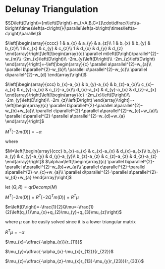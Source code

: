 Delunay Triangulation
=====================

$SD\left(D\right)=[m\left(D\right)-m_{<A,B,C>}]\cdot\dfrac{\left(a-b\right)\times\left(a-c\right)}{\parallel\left(a-b\right)\times\left(a-c\right)\parallel}$

$\left[\begin{array}{cccc}
1 & a_{x} & a_{y} & a_{z}\\
1 & b_{x} & b_{y} & b_{z}\\
1 & c_{x} & c_{y} & c_{z}\\
1 & d_{x} & d_{y} & d_{z}
\end{array}\right]\left[\begin{array}{c}
\parallel m\left(D\right)\parallel^{2}-w_{m}\\
-2m_{x}\left(D\right)\\
-2m_{y}\left(D\right)\\
-2m_{z}\left(D\right)
\end{array}\right]=-\left[\begin{array}{c}
\parallel a\parallel^{2}-w_{a}\\
\parallel b\parallel^{2}-w_{b}\\
\parallel c\parallel^{2}-w_{c}\\
\parallel d\parallel^{2}-w_{d}
\end{array}\right]$

$\left[\begin{array}{ccc}
b_{x}-a_{x} & b_{y}-a_{x} & b_{z}-a_{x}\\
c_{x}-a_{x} & c_{y}-a_{x} & c_{z}-a_{x}\\
d_{x}-a_{x} & d_{y}-a_{x} & d_{z}-a_{x}
\end{array}\right]\left[\begin{array}{c}
-2m_{x}\left(D\right)\\
-2m_{y}\left(D\right)\\
-2m_{z}\left(D\right)
\end{array}\right]=-\left[\begin{array}{c}
\parallel b\parallel^{2}-\parallel a\parallel^{2}-w_{b}+w_{a}\\
\parallel c\parallel^{2}-\parallel a\parallel^{2}-w_{c}+w_{a}\\
\parallel d\parallel^{2}-\parallel a\parallel^{2}-w_{d}+w_{a}
\end{array}\right]$

$M^{T}[-2m\left(D\right)]=-\alpha$

where

$M=\left[\begin{array}{ccc}
b_{x}-a_{x} & c_{x}-a_{x} & d_{x}-a_{x}\\
b_{y}-a_{y} & c_{y}-a_{y} & d_{y}-a_{y}\\
b_{z}-a_{z} & c_{z}-a_{z} & d_{z}-a_{z}
\end{array}\right]$ $\alpha=\left[\begin{array}{c}
\parallel b\parallel^{2}-\parallel a\parallel^{2}-w_{b}+w_{a}\\
\parallel c\parallel^{2}-\parallel a\parallel^{2}-w_{c}+w_{a}\\
\parallel d\parallel^{2}-\parallel a\parallel^{2}-w_{d}+w_{a}
\end{array}\right]$

let $\left(Q,R\right)=qrDecomp\left(M\right)$

$M^{T}[-2m\left(D\right)]=R^{T}[-2Q^{T}m\left(D\right)]=R^{T}\mu$

$m\left(D\right)=-\frac{1}{2}Q\mu=-\frac{1}{2}\left(q_{1}\mu_{x}+q_{2}\mu_{y}+q_{3}\mu_{z}\right)$

where $\mu$ can be easily solved since it is a lower triangular matrix

$R^{T}\mu=-\alpha$

$\mu_{x}=\dfrac{-\alpha_{x}}{r_{11}}$

$\mu_{y}=\dfrac{-\alpha_{x}-\mu_{x}r_{12}}{r_{22}}$

$\mu_{z}=\dfrac{-\alpha_{z}-\mu_{x}r_{13}-\mu_{y}r_{23}}{r_{33}}$
